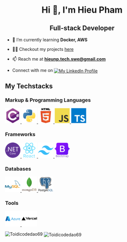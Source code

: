<h1 align="center">Hi 👋, I'm Hieu Pham</h1>
<h2 align="center">Full-stack Developer</h2>

- 🌱 I’m currently learning **Docker, AWS**

- 👨‍💻 Checkout my projects [here](https://github.com/Toidicodedao69?tab=repositories)

- 📫 Reach me at **hieunp.tech.swe@gmail.com**

- Connect with me on <a href="https://www.linkedin.com/in/nghia-hieu-pham/" target="blank"><img align="center"
    src="https://raw.githubusercontent.com/rahuldkjain/github-profile-readme-generator/master/src/images/icons/Social/linked-in-alt.svg"
    alt="My LinkedIn Profile" height="30" width="30" />
</a>

<h2 align="left">My Techstacks</h2>
<h3 align="left">Markup & Programming Languages</h3>
<p align="left">
    <!-- Markup & Programming Languages -->
    <a href="https://www.w3schools.com/cs/" target="_blank" rel="noreferrer">
        <img src="https://raw.githubusercontent.com/devicons/devicon/master/icons/csharp/csharp-original.svg"
            alt="csharp" width="50" height="50" />
    </a>
    <a href="https://www.python.org" target="_blank" rel="noreferrer">
        <img src="https://raw.githubusercontent.com/devicons/devicon/master/icons/python/python-original.svg"
            alt="python" width="50" height="50" />
    </a>
    <a href="https://www.w3.org/html/" target="_blank" rel="noreferrer">
        <img src="https://raw.githubusercontent.com/devicons/devicon/master/icons/html5/html5-original-wordmark.svg"
            alt="html5" width="50" height="50" />
    </a>
    <a href="https://developer.mozilla.org/en-US/docs/Web/JavaScript" target="_blank" rel="noreferrer">
        <img src="https://raw.githubusercontent.com/devicons/devicon/master/icons/javascript/javascript-original.svg"
            alt="javascript" width="50" height="50" />
    </a>
    <a href="#" target="_blank" rel="noreferrer">
        <img src="https://github.com/devicons/devicon/blob/master/icons/typescript/typescript-original.svg"
            alt="typescript" width="50" height="50" />
    </a>
    
</p>

<h3 align="left">Frameworks</h3>
<p align="left">
    <!-- Frameworks -->
    <a href="#" target="_blank" rel="noreferrer">
        <img src="https://github.com/devicons/devicon/blob/master/icons/dotnetcore/dotnetcore-original.svg"
            alt="dotnetcore" width="50" height="50" />
    </a>
    <a href="https://reactjs.org/" target="_blank" rel="noreferrer">
        <img src="https://raw.githubusercontent.com/devicons/devicon/master/icons/react/react-original-wordmark.svg"
            alt="react" width="50" height="50" />
    </a>
    <a href="#" target="_blank" rel="noreferrer">
        <img src="https://github.com/devicons/devicon/blob/master/icons/tailwindcss/tailwindcss-original.svg"
            alt="tailwindcss" width="50" height="50" />
    </a>
    <a href="#" target="_blank" rel="noreferrer">
        <img src="https://github.com/devicons/devicon/blob/master/icons/bootstrap/bootstrap-original-wordmark.svg"
            alt="bootstrap" width="50" height="50" />
    </a>
</p>

<h3 align="left">Databases</h3>
<p align="left">
    <a href="https://www.mysql.com/" target="_blank" rel="noreferrer">
        <img src="https://raw.githubusercontent.com/devicons/devicon/master/icons/mysql/mysql-original-wordmark.svg"
            alt="mysql" width="50" height="50" />
    </a>
    <a href="https://www.mongodb.com/" target="_blank" rel="noreferrer">
        <img src="https://raw.githubusercontent.com/devicons/devicon/master/icons/mongodb/mongodb-original-wordmark.svg"
            alt="mongodb" width="50" height="50" />
    </a>
    <a href="https://www.postgresql.org" target="_blank" rel="noreferrer">
        <img src="https://raw.githubusercontent.com/devicons/devicon/master/icons/postgresql/postgresql-original-wordmark.svg"
            alt="postgresql" width="50" height="50" />
    </a>
</p>

<h3 align="left">Tools</h3>
<p align="left">
    <a href="#" target="_blank" rel="noreferrer">
        <img src="https://github.com/devicons/devicon/blob/master/icons/azure/azure-original-wordmark.svg"
            alt="azure" width="50" height="50" />
    </a>
    <a href="#" target="_blank" rel="noreferrer">
        <img src="https://github.com/devicons/devicon/blob/master/icons/vercel/vercel-original-wordmark.svg"
            alt="vercel" width="50" height="50" />
    </a>
</p>

<p><img align="left"
        src="https://github-readme-stats.vercel.app/api/top-langs?username=Toidicodedao69&show_icons=true&locale=en&layout=compact"
        alt="Toidicodedao69" /></p>

<p>&nbsp;<img align="center"
        src="https://github-readme-stats.vercel.app/api?username=Toidicodedao69&show_icons=true&locale=en"
        alt="Toidicodedao69" /></p>
